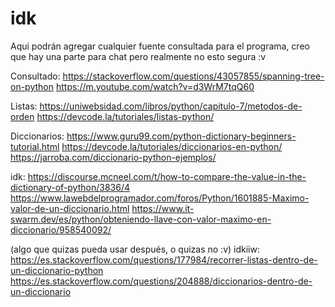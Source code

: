 # idk

Aqui podrán agregar cualquier fuente consultada para el programa, creo que hay una parte para chat pero realmente no esto segura :v

Consultado:
https://stackoverflow.com/questions/43057855/spanning-tree-on-python
https://m.youtube.com/watch?v=d3WrM7tqQ60

Listas:
https://uniwebsidad.com/libros/python/capitulo-7/metodos-de-orden
https://devcode.la/tutoriales/listas-python/

Diccionarios: 
https://www.guru99.com/python-dictionary-beginners-tutorial.html
https://devcode.la/tutoriales/diccionarios-en-python/
https://jarroba.com/diccionario-python-ejemplos/


idk:
https://discourse.mcneel.com/t/how-to-compare-the-value-in-the-dictionary-of-python/3836/4
https://www.lawebdelprogramador.com/foros/Python/1601885-Maximo-valor-de-un-diccionario.html
https://www.it-swarm.dev/es/python/obteniendo-llave-con-valor-maximo-en-diccionario/958540092/




(algo que quizas pueda usar después, o quizas no :v)
idkiiw:
https://es.stackoverflow.com/questions/177984/recorrer-listas-dentro-de-un-diccionario-python
https://es.stackoverflow.com/questions/204888/diccionarios-dentro-de-un-diccionario
